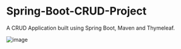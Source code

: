 # Spring-Boot-CRUD-Project

A CRUD Application built using Spring Boot, Maven and Thymeleaf.

![image](https://user-images.githubusercontent.com/89401470/189773761-e971603b-40d7-4548-a14a-e448135b49c0.png)
